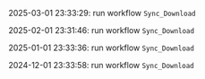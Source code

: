 2025-03-01 23:33:29: run workflow `Sync_Download` 

2025-02-01 23:31:46: run workflow `Sync_Download` 

2025-01-01 23:33:36: run workflow `Sync_Download` 

2024-12-01 23:33:58: run workflow `Sync_Download` 


